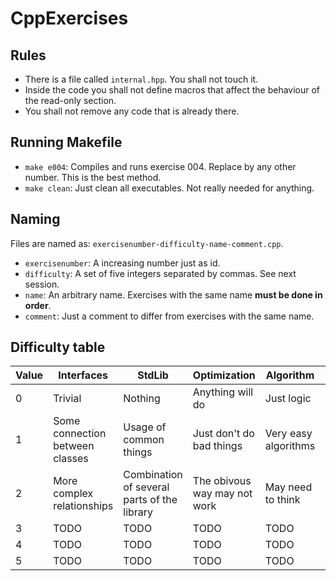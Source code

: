 # CppExercises

## Rules

- There is a file called `internal.hpp`. You shall not touch it.
- Inside the code you shall not define macros that affect the behaviour of the read-only section.
- You shall not remove any code that is already there.

## Running Makefile

- `make e004`: Compiles and runs exercise 004. Replace by any other number. This is the best method.
- `make clean`: Just clean all executables. Not really needed for anything.

## Naming

Files are named as: `exercisenumber-difficulty-name-comment.cpp`.

 - `exercisenumber`: A increasing number just as id.
 - `difficulty`: A set of five integers separated by commas. See next session.
 - `name`: An arbitrary name. Exercises with the same name **must be done in order**.
 - `comment`: Just a comment to differ from exercises with the same name.

## Difficulty table

Value | Interfaces | StdLib | Optimization | Algorithm | MetaProgramming
----- | ---------- | ------ | ------------ | --------- | ----------------
0 | Trivial | Nothing | Anything will do | Just logic | Nothing
1 | Some connection between classes | Usage of common things | Just don't do bad things | Very easy algorithms | Has templates
2 | More complex relationships | Combination of several parts of the library | The obivous way may not work | May need to think | Has meta types
3 | TODO | TODO | TODO | TODO | TODO
4 | TODO | TODO | TODO | TODO | TODO
5 | TODO | TODO | TODO | TODO | TODO
